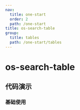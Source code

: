 ```yaml
---
nav:
  title: one-start
  order: 2
  path: /one-start
title: os-search-table
group:
  title: tables
  path: /one-start/tables
---
```


# os-search-table

## 代码演示

### 基础使用

<code src="../demos/search-table/simple.tsx" />

<API exports='["Settings", "Requests"]' src="../components/search-table/index.tsx"></API>
